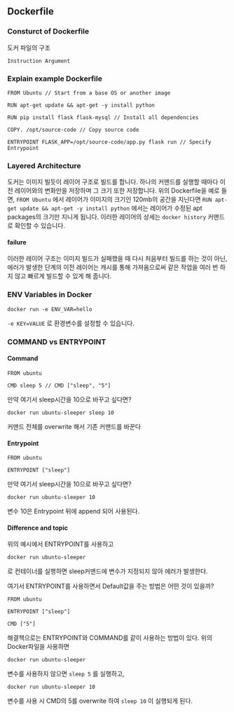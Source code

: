 ## Dockerfile

### Consturct of Dockerfile

도커 파일의 구조

```
Instruction Argument
```

### Explain example Dockerfile

```
FROM Ubuntu // Start from a base OS or another image

RUN apt-get update && apt-get -y install python

RUN pip install flask flask-mysql // Install all dependencies

COPY. /opt/source-code // Copy source code

ENTRYPOINT FLASK_APP=/opt/source-code/app.py flask run // Specify Entrypoint
```

### Layered Architecture

도커는 이미지 빌듯이 레이어 구조로 빌드를 합니다.
하나의 커맨드를 실행할 때마다 이전 레이어와의 변화만을 저장하며 그 크기 또한 저장합니다.
위의 Dockerfile을 예로 들면,
`FROM Ubuntu` 에서 레이어가 이미지의 크기인 120mb의 공간을 지닌다면
`RUN apt-get update && apt-get -y install python` 에서는 레이어가 수정된 apt packages의 크기만 지니게 됩니다.
이러한 레이어의 상세는 `docker history` 커맨드로 확인할 수 있습니다.

#### failure

이러한 레이어 구조는 이미지 빌드가 실패했을 때 다시 처음부터 빌드를 하는 것이 아닌,
에러가 발생한 단계의 이전 레이어는 캐시를 통해 가져옴으로써 같은 작업을 여러 번 하지 않고 빠르게 빌드할 수 있게 해 줍니다.

### ENV Variables in Docker

```
docker run -e ENV_VAR=hello
```

`-e KEY=VALUE` 로 환경변수를 설정할 수 있습니다.

### COMMAND vs ENTRYPOINT

#### Command

```
FROM ubuntu

CMD sleep 5 // CMD ["sleep", "5"]
```

만약 여기서 sleep시간을 10으로 바꾸고 싶다면?

```
docker run ubuntu-sleeper sleep 10
```

커맨드 전체를 overwrite 해서 기존 커맨드를 바꾼다

#### Entrypoint

```
FROM ubuntu

ENTRYPOINT ["sleep"]
```

만약 여기서 sleep시간을 10으로 바꾸고 싶다면?

```
docker run ubuntu-sleeper 10
```

변수 10은 Entrypoint 뒤에 append 되어 사용된다.

#### Difference and topic

위의 예시에서 ENTRYPOINT를 사용하고

```
docker run ubuntu-sleeper
```

로 컨테이너를 실행하면 sleep커맨드에 변수가 지정되지 않아 에러가 발생한다.

여기서 ENTRYPOINT를 사용하면서 Default값을 주는 방법은 어떤 것이 있을까?

```
FROM ubuntu

ENTRYPOINT ["sleep"]

CMD ["5"]
```

해결책으로는 ENTRYPOINT와 COMMAND를 같이 사용하는 방법이 있다.
위의 Docker파일을 사용하면

```
docker run ubuntu-sleeper
```

변수를 사용하지 않으면 `sleep 5` 를 실행하고,

```
docker run ubuntu-sleeper 10
```

변수를 사용 시 CMD의 5를 overwrite 하여 `sleep 10` 이 실행되게 된다.
